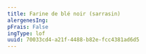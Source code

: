 ```yaml
---
title: Farine de blé noir (sarrasin)
alergenesIng:
pFrais: False
ingType: lof
uuid: 70033cd4-a21f-4488-b82e-fcc4381ad6d5
---
```

